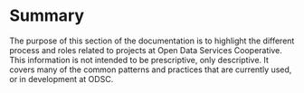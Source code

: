 # Summary

The purpose of this section of the documentation is to highlight the different process and roles related to projects at Open Data Services Cooperative. This information is not intended to be prescriptive, only descriptive. It covers many of the common patterns and practices that are currently used, or in development at ODSC.